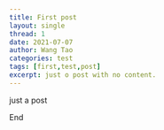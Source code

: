 ```yaml
---
title: First post
layout: single
thread: 1
date: 2021-07-07
author: Wang Tao
categories: test
tags: [first,test,post]
excerpt: just o post with no content.
---
```

just a post

End